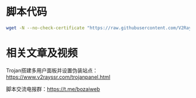  # 脚本代码

```bash
wget -N --no-check-certificate "https://raw.githubusercontent.com/V2RaySSR/Trojan_panel_web/master/trojan-web-panel.sh" && chmod +x trojan-web-panel.sh && ./trojan-web-panel.sh
```

 # 相关文章及视频

Trojan搭建多用户面板并设置伪装站点：https://www.v2rayssr.com/trojanpanel.html

脚本交流电报群：https://t.me/bozaiweb
